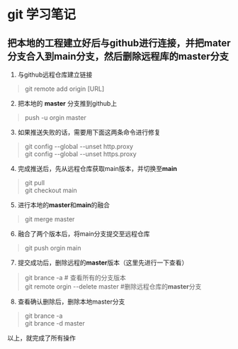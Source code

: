 # git 学习笔记

## 把本地的工程建立好后与github进行连接，并把mater分支合入到main分支，然后删除远程库的master分支

1. 与github远程仓库建立链接 

> git remote add origin [URL]

2. 把本地的 **master** 分支推到github上
>push -u orgin master

3. 如果推送失败的话，需要用下面这两条命令进行修复
> git config --global --unset http.proxy   
git config --global --unset https.proxy

4. 完成推送后，先从远程仓库获取main版本，并切换至**main**
> git pull   
git checkout main

5. 进行本地的**master**和**main**的融合
>git merge master

6. 融合了两个版本后，将main分支提交至远程仓库
> git push orgin main

7. 提交成功后，删除远程的**master**版本（这里先进行一下查看）
>git brance -a             # 查看所有的分支版本   
git remote orgin --delete master          #删除远程仓库的**master**分支

8. 查看确认删除后，删除本地master分支
> git brance -a   
git brance -d master

以上，就完成了所有操作